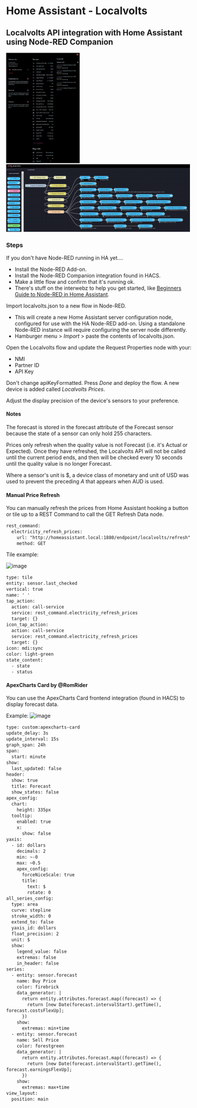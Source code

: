 # Home Assistant - Localvolts
## Localvolts API integration with Home Assistant using Node-RED Companion

<img src="https://github.com/melvanderwal/HA-Localvolts/blob/main/Localvolts_HA_Device.png?raw=true" width="200">

<img src="https://github.com/melvanderwal/HA-Localvolts/blob/main/Localvolts_HA_Flow.png?raw=true" width="500">

### Steps
If you don't have Node-RED running in HA yet....

-   Install the Node-RED Add-on.
-   Install the Node-RED Companion integration found in HACS.
-   Make a little flow and confirm that it's running ok.
-   There's stuff on the interwebz to help you get started, like [Beginners Guide to Node-RED in Home Assistant](https://www.youtube.com/watch?v=KXcwUdDqXXo&t=1403s).

Import localvolts.json to a new flow in Node-RED.

-   This will create a new Home Assistant server configuration node, configured for use with the HA Node-RED add-on.  Using a standalone Node-RED instance will require configuring the server node differently.
-   Hamburger menu > _Import_ > paste the contents of localvolts.json.

Open the Localvolts flow and update the Request Properties node with your:
-   NMI
-   Partner ID
-   API Key

Don't change apiKeyFormatted. Press _Done_ and deploy the flow.  A new device is added called _Localvolts Prices_.

Adjust the display precision of the device's sensors to your preference.

#### Notes
The forecast is stored in the forecast attribute of the Forecast sensor because the state of a sensor can only hold 255 characters.

Prices only refresh when the quality value is not Forecast (i.e. it's Actual or Expected).  Once they have refreshed, the Localvolts API will not be called until the current period ends, and then will be checked every 10 seconds until the quality value is no longer Forecast. 

Where a sensor's unit is $, a device class of monetary and unit of USD was used to prevent the preceding _A_ that appears when AUD is used.

#### Manual Price Refresh
You can manually refresh the prices from Home Assistant hooking a button or tile up to a REST Command to call the GET Refresh Data node.
```
rest_command:
  electricity_refresh_prices:
    url: "http://homeassistant.local:1880/endpoint/localvolts/refresh"
    method: GET
```

Tile example:

![image](https://github.com/melvanderwal/HA-Localvolts/assets/25993713/0440b2e0-bd03-4f22-81c0-055cfb96dee3)

```
type: tile
entity: sensor.last_checked
vertical: true
name: ' '
tap_action:
  action: call-service
  service: rest_command.electricity_refresh_prices
  target: {}
icon_tap_action:
  action: call-service
  service: rest_command.electricity_refresh_prices
  target: {}
icon: mdi:sync
color: light-green
state_content:
  - state
  - status
```

#### ApexCharts Card by @RomRider
You can use the ApexCharts Card frontend integration (found in HACS) to display forecast data.

Example:
![image](https://github.com/melvanderwal/HA-Localvolts/assets/25993713/59431e64-4beb-4a22-8242-63f200f2290f)


```
type: custom:apexcharts-card
update_delay: 3s
update_interval: 15s
graph_span: 24h
span:
  start: minute
show:
  last_updated: false
header:
  show: true
  title: Forecast
  show_states: false
apex_config:
  chart:
    height: 335px
  tooltip:
    enabled: true
    x:
      show: false
yaxis:
  - id: dollars
    decimals: 2
    min: ~-0
    max: ~0.5
    apex_config:
      forceNiceScale: true
      title:
        text: $
        rotate: 0
all_series_config:
  type: area
  curve: stepline
  stroke_width: 0
  extend_to: false
  yaxis_id: dollars
  float_precision: 2
  unit: $
  show:
    legend_value: false
    extremas: false
    in_header: false
series:
  - entity: sensor.forecast
    name: Buy Price
    color: firebrick
    data_generator: |
      return entity.attributes.forecast.map((forecast) => {
        return [new Date(forecast.intervalStart).getTime(), forecast.costsFlexUp];
      })
    show:
      extremas: min+time
  - entity: sensor.forecast
    name: Sell Price
    color: forestgreen
    data_generator: |
      return entity.attributes.forecast.map((forecast) => {
        return [new Date(forecast.intervalStart).getTime(), forecast.earningsFlexUp];
      })
    show:
      extremas: max+time
view_layout:
  position: main
```
